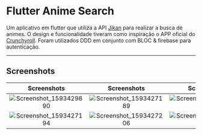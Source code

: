 # Flutter Anime Search

Um aplicativo em flutter que utiliza a API [Jikan](https://jikan.docs.apiary.io/#) para realizar a busca de animes. O design e funcionalidade tiveram como inspiração o APP oficial do [Crunchyroll](https://www.crunchyroll.com/pt-br). Foram utilizados DDD em conjunto com BLOC & firebase para autenticação.

---

## Screenshots

|                                                          Screenshots                                                           |                                                          Screenshots                                                           |                                                          Screenshots                                                           |
| :----------------------------------------------------------------------------------------------------------------------------: | :----------------------------------------------------------------------------------------------------------------------------: | :----------------------------------------------------------------------------------------------------------------------------: |
| ![Screenshot_1593429890](https://user-images.githubusercontent.com/30444471/85999225-2d2ea300-b9e2-11ea-997c-d994a8bc990d.png) | ![Screenshot_1593427189](https://user-images.githubusercontent.com/30444471/85999113-07090300-b9e2-11ea-8ca0-8fb36507ac3c.png) | ![Screenshot_1593427192](https://user-images.githubusercontent.com/30444471/85999121-08d2c680-b9e2-11ea-9be4-ad99b7257cf2.png) |
| ![Screenshot_1593427194](https://user-images.githubusercontent.com/30444471/85999116-083a3000-b9e2-11ea-8f89-65cdd3604a02.png) | ![Screenshot_1593427206](https://user-images.githubusercontent.com/30444471/85999190-2011b400-b9e2-11ea-8c81-3a551c31c5f9.png) | ![Screenshot_1593427318](https://user-images.githubusercontent.com/30444471/85999818-1a689e00-b9e3-11ea-9cfa-1e60ed00539e.png) |
